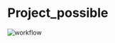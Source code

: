 # Project_possible
![workflow](https://github.com/WaiYan083/Project_possible/actions/workflows/main.yml/badge.svg)

